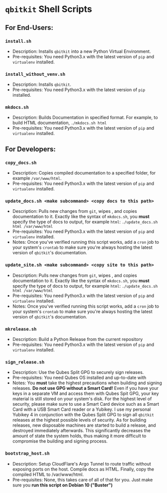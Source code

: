 # `qbitkit` Shell Scripts
## For End-Users:
### `install.sh`
* Description: Installs `qbitkit` into a new Python Virtual Environment.
* Pre-requisites: You need Python3.x with the latest version of `pip` and `virtualenv` installed.
### `install_without_venv.sh`
* Description: Installs `qbitkit`.
* Pre-requisites: You need Python3.x with the latest version of `pip` installed.
### `mkdocs.sh`
* Description: Builds Documentation in specified format. For example, to build HTML documentation, `./mkdocs.sh html`
* Pre-requisites: You need Python3.x with the latest version of `pip` and `virtualenv` installed.
## For Developers:
### `copy_docs.sh`
* Description: Copies compiled documentation to a specified folder, for example `/var/www/html`.
* Pre-requisites: You need Python3.x with the latest version of `pip` and `virtualenv` installed.
### `update_docs.sh <make subcommand> <copy docs to this path>`
* Description: Pulls new changes from `git`, wipes <copy docs to this path>, and copies documentation to it. Exactly like the syntax of `mkdocs.sh`, you **must** specify the type of docs to output, for example `html`: `./update_docs.sh html /var/www/html`
* Pre-requisites: You need Python3.x with the latest version of `pip` and `virtualenv` installed.
* Notes: Once you've verified running this script works, add a `cron` job to your system's `crontab` to make sure you're always hosting the latest version of `qbitkit`'s documentation.
### `update_site.sh <make subcommand> <copy site to this path>`
* Description: Pulls new changes from `git`, wipes <copy site to this path>, and copies documentation to it. Exactly like the syntax of `mkdocs.sh`, you **must** specify the type of docs to output, for example `html`: `./update_docs.sh html /var/www/html`
* Pre-requisites: You need Python3.x with the latest version of `pip` and `virtualenv` installed.
* Notes: Once you've verified running this script works, add a `cron` job to your system's `crontab` to make sure you're always hosting the latest version of `qbitkit`'s documentation.
### `mkrelease.sh`
* Description: Build a Python Release from the current repository
* Pre-requisites: You need Python3.x with the latest version of `pip` and `virtualenv` installed.
### `sign_release.sh`
* Description: Use the Qubes Split GPG to securely sign releases.
* Pre-requisites: You need Qubes OS installed and up-to-date with 
* Notes: You **must** take the highest precautions when building and signing releases. **Do not use GPG without a Smart Card!** Even if you have your keys in a separate VM and access them with Qubes Spit GPG, your key material is still stored on your system's disk. For the highest level of security, please make sure to use a Smart Card device such as a Smart Card with a USB Smart Card reader or a Yubikey. I use my personal Yubikey 4 in conjunction with the Qubes Split GPG to sign all `qbitkit` releases at the highest possible levels of security. As for building releases, new disposable machines are started to build a release, and destroyed immediately afterwards. This significantly decreases the amount of state the system holds, thus making it more difficult to compromise the building and signing process. 
### `bootstrap_host.sh`
* Description: Setup CloudFlare's Argo Tunnel to route traffic without exposing ports on the host. Compile docs as HTML. Finally, copy the compiled HTML to /var/www/html.
* Pre-requisites: None, this takes care of all of that for you. Just make sure you **run this script on Debian 10 ("Buster")**